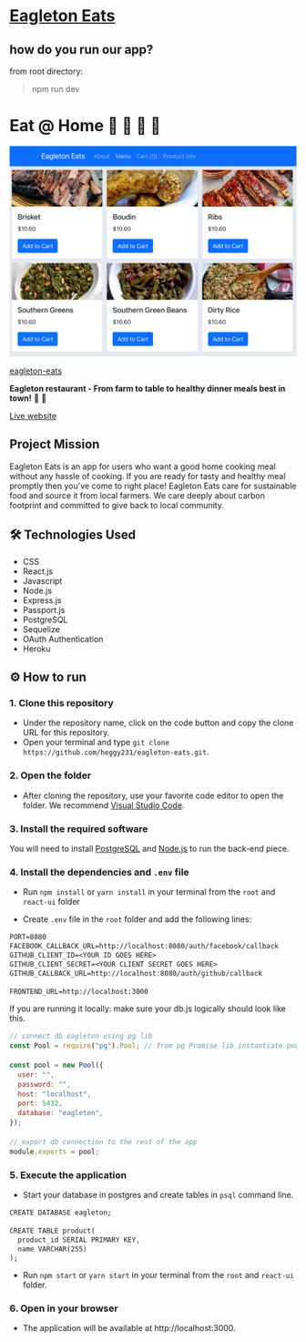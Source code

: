 # [Eagleton Eats](https://hc-eagleton-eats.herokuapp.com)

## how do you run our app?

from root directory:

> npm run dev

# Eat @ Home 🍴 🍲 🍗 🍑

![image](./eagletonEats.png)

[eagleton-eats](https://hc-eagleton-eats.herokuapp.com)

**Eagleton restaurant - From farm to table to healthy dinner meals best in town!** :fork_and_knife: :stew:

[Live website](https://eat-at-home-server.herokuapp.com/)

## Project Mission

Eagleton Eats is an app for users who want a good home cooking meal without any hassle of cooking. If you are ready for tasty and healthy meal promptly then you've come to right place! Eagleton Eats care for sustainable food and source it from local farmers. We care deeply about carbon footprint and committed to give back to local community.

## 🛠️ Technologies Used

- CSS
- React.js
- Javascript
- Node.js
- Express.js
- Passport.js
- PostgreSQL
- Sequelize
- OAuth Authentication
- Heroku

## ⚙ How to run

### 1. Clone this repository

- Under the repository name, click on the code button and copy the clone URL for this repository.
- Open your terminal and type `git clone https://github.com/heggy231/eagleton-eats.git`.

### 2. Open the folder

- After cloning the repository, use your favorite code editor to open the folder. We recommend [Visual Studio Code](https://code.visualstudio.com/).

### 3. Install the required software

You will need to install [PostgreSQL](https://www.postgresql.org/download/) and [Node.js](https://nodejs.org/en/) to run the back-end piece.

### 4. Install the dependencies and `.env` file

- Run `npm install` or `yarn install` in your terminal from the `root` and `react-ui` folder

- Create `.env` file in the `root` folder and add the following lines:

```
PORT=8080
FACEBOOK_CALLBACK_URL=http://localhost:8080/auth/facebook/callback
GITHUB_CLIENT_ID=<YOUR ID GOES HERE>
GITHUB_CLIENT_SECRET=<YOUR CLIENT SECRET GOES HERE>
GITHUB_CALLBACK_URL=http://localhost:8080/auth/github/callback

FRONTEND_URL=http://localhost:3000
```

If you are running it locally:
make sure your db.js logically should look like this.

```js
// connect db eagleton using pg lib
const Pool = require("pg").Pool; // from pg Promise lib instantiate pool db

const pool = new Pool({
  user: "",
  password: "",
  host: "localhost",
  port: 5432,
  database: "eagleton",
});

// export db connection to the rest of the app
module.exports = pool;
```

### 5. Execute the application

- Start your database in postgres and create tables in `psql` command line.

```psql
CREATE DATABASE eagleton;

CREATE TABLE product(
  product_id SERIAL PRIMARY KEY,
  name VARCHAR(255)
);
```

- Run `npm start` or `yarn start` in your terminal from the `root` and `react-ui` folder.

### 6. Open in your browser

- The application will be available at http://localhost:3000.
  <br>

